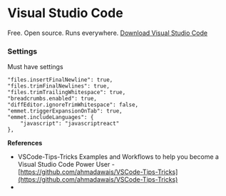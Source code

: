 # Visual Studio Code

Free. Open source. Runs everywhere. [Download Visual Studio Code](https://code.visualstudio.com/Download)



### Settings

Must have settings

```
"files.insertFinalNewline": true,
"files.trimFinalNewlines": true,
"files.trimTrailingWhitespace": true,
"breadcrumbs.enabled": true,
"diffEditor.ignoreTrimWhitespace": false,
"emmet.triggerExpansionOnTab": true,
"emmet.includeLanguages": {
	"javascript": "javascriptreact"
},
```



**References**

* VSCode-Tips-Tricks Examples and Workflows to help you become a Visual Studio Code Power User - [https://github.com/ahmadawais/VSCode-Tips-Tricks](https://github.com/ahmadawais/VSCode-Tips-Tricks)
* 














